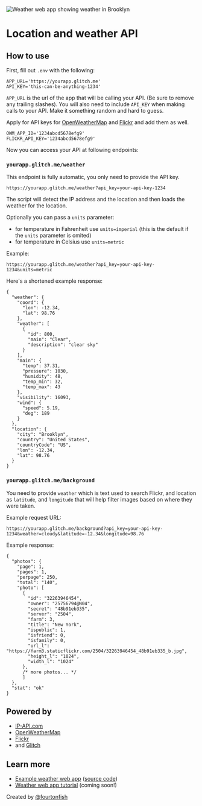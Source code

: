 ![Weather web app showing weather in Brooklyn](https://fourtonfish.com/wp-content/uploads/2019/03/web-apis-tutorial-06-app-finished-700x411.png)

# Location and weather API

## How to use

First, fill out `.env` with the following:

```
APP_URL='https://yourapp.glitch.me'
API_KEY='this-can-be-anything-1234'
```

`APP_URL` is the url of the app that will be calling your API. (Be sure to remove any trailing slashes). You will also need to include `API_KEY` when making calls to your API. Make it something random and hard to guess.

Apply for API keys for [OpenWeatherMap](https://openweathermap.org/api) and [Flickr](http://www.flickr.com/services/apps/create/apply/) and add them as well.

```
OWM_APP_ID='1234abcd5678efg9'
FLICKR_API_KEY='1234abcd5678efg9'
```

Now you can access your API at following endpoints:

### `yourapp.glitch.me/weather`

This endpoint is fully automatic, you only need to provide the API key.


```
https://yourapp.glitch.me/weather?api_key=your-api-key-1234
```

The script will detect the IP address and the location and then loads the weather for the location.

Optionally you can pass a `units` parameter:

- for temperature in Fahrenheit use `units=imperial` (this is the default if the `units` parameter is omited)
- for temperature in Celsius use `units=metric`

Example:

```
https://yourapp.glitch.me/weather?api_key=your-api-key-1234&units=metric
```

Here's a shortened example response:

```
{
  "weather": {
    "coord": {
      "lon": -12.34,
      "lat": 98.76
    },
    "weather": [
      {
        "id": 800,
        "main": "Clear",
        "description": "clear sky"
      }
    ],
    "main": {
      "temp": 37.31,
      "pressure": 1030,
      "humidity": 48,
      "temp_min": 32,
      "temp_max": 43
    },
    "visibility": 16093,
    "wind": {
      "speed": 5.19,
      "deg": 189
    }
  },
  "location": {
    "city": "Brooklyn",
    "country": "United States",
    "countryCode": "US",
    "lon": -12.34,
    "lat": 98.76
  }
}
```


### `yourapp.glitch.me/background`

You need to provide `weather` which is text used to search Flickr, and location as `latitude`, and `longitude` that will help filter images based on where they were taken.

Example request URL:

```
https://yourapp.glitch.me/background?api_key=your-api-key-1234&weather=cloudy&latitude=-12.34&longitude=98.76
```


Example response:

```
{
  "photos": {
    "page": 1,
    "pages": 1,
    "perpage": 250,
    "total": "140",
    "photo": [
      {
        "id": "32263946454",
        "owner": "25756794@N04",
        "secret": "48b91eb335",
        "server": "2504",
        "farm": 3,
        "title": "New York",
        "ispublic": 1,
        "isfriend": 0,
        "isfamily": 0,
        "url_l": "https://farm3.staticflickr.com/2504/32263946454_48b91eb335_b.jpg",
        "height_l": "1024",
        "width_l": "1024"
      },
      /* more photos... */
      ]
  },
  "stat": "ok"
}
```

## Powered by

- [IP-API.com](http://ip-api.com)
- [OpenWeatherMap](https://openweathermap.org/api)
- [Flickr](http://flickr.com/services/api/)
- and [Glitch](https://glitch.com)

## Learn more

- [Example weather web app](https://weather-web-app.glitch.me/) ([source code](https://glitch.com/edit/#!/weather-web-app?path=README.md))
- [Weather web app tutorial](https://fourtonfish.com/blog/weather-web-app-web-api-tutorial/) (coming soon!)

Created by [@fourtonfish](https://twitter.com/fourtonfish) 